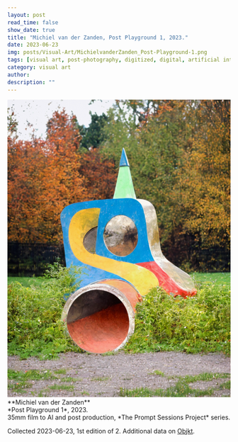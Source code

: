 ```yaml
---
layout: post
read_time: false
show_date: true
title: "Michiel van der Zanden, Post Playground 1, 2023."
date: 2023-06-23
img: posts/Visual-Art/MichielvanderZanden_Post-Playground-1.png
tags: [visual art, post-photography, digitized, digital, artificial intelligence]
category: visual art
author: 
description: ""
---
```


<img src='./assets/img/posts/Visual-Art/MichielvanderZanden_Post-Playground-1.png'>

<br>
**Michiel van der Zanden**
<br>*Post Playground 1*, 2023.
<br>35mm film to AI and post production, *The Prompt Sessions Project* series.


 <div class="page-separator"></div>

Collected 2023-06-23, 1st edition of 2. Additional data on [Objkt](https://objkt.com/tokens/KT1SNwL6FPESCLTaxQ34VHu7b8wtQ8pfLoES/19).
